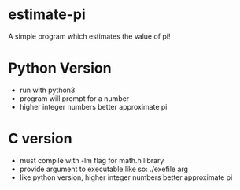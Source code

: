 # estimate-pi
A simple program which estimates the value of pi!

# Python Version
  - run with python3
  - program will prompt for a number 
  - higher integer numbers better approximate pi
  
 # C version
  - must compile with -lm flag for math.h library
  - provide argument to executable like so:
      ./exefile arg
  - like python version, higher integer numbers better approximate pi
  
